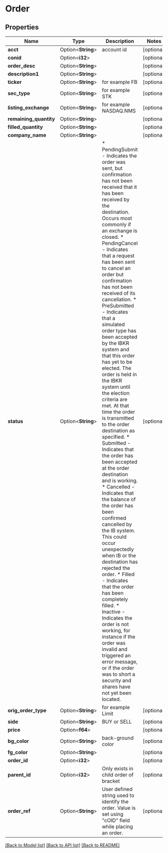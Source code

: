 # Order

## Properties

Name | Type | Description | Notes
------------ | ------------- | ------------- | -------------
**acct** | Option<**String**> | account id | [optional]
**conid** | Option<**i32**> |  | [optional]
**order_desc** | Option<**String**> |  | [optional]
**description1** | Option<**String**> |  | [optional]
**ticker** | Option<**String**> | for example FB | [optional]
**sec_type** | Option<**String**> | for example STK | [optional]
**listing_exchange** | Option<**String**> | for example NASDAQ.NMS | [optional]
**remaining_quantity** | Option<**String**> |  | [optional]
**filled_quantity** | Option<**String**> |  | [optional]
**company_name** | Option<**String**> |  | [optional]
**status** | Option<**String**> | * PendingSubmit - Indicates the order was sent, but confirmation has not been received that it has been received by the destination.                   Occurs most commonly if an exchange is closed. * PendingCancel - Indicates that a request has been sent to cancel an order but confirmation has not been received of its cancellation. * PreSubmitted - Indicates that a simulated order type has been accepted by the IBKR system and that this order has yet to be elected.                  The order is held in the IBKR system until the election criteria are met. At that time the order is transmitted to the order destination as specified. * Submitted - Indicates that the order has been accepted at the order destination and is working. * Cancelled - Indicates that the balance of the order has been confirmed cancelled by the IB system.               This could occur unexpectedly when IB or the destination has rejected the order. * Filled - Indicates that the order has been completely filled. * Inactive - Indicates the order is not working, for instance if the order was invalid and triggered an error message,              or if the order was to short a security and shares have not yet been located.  | [optional]
**orig_order_type** | Option<**String**> | for example Limit | [optional]
**side** | Option<**String**> | BUY or SELL | [optional]
**price** | Option<**f64**> |  | [optional]
**bg_color** | Option<**String**> | back-ground color | [optional]
**fg_color** | Option<**String**> |  | [optional]
**order_id** | Option<**i32**> |  | [optional]
**parent_id** | Option<**i32**> | Only exists in child order of bracket | [optional]
**order_ref** | Option<**String**> | User defined string used to identify the order. Value is set using \"cOID\" field while placing an order. | [optional]

[[Back to Model list]](../README.md#documentation-for-models) [[Back to API list]](../README.md#documentation-for-api-endpoints) [[Back to README]](../README.md)


